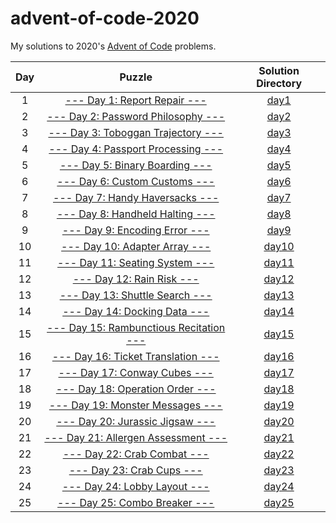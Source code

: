# advent-of-code-2020

My solutions to 2020's [Advent of Code](https://advent-of-code.com) problems.

| Day | Puzzle | Solution Directory |
|:-:|:-:|:-:|
| 1 | [--- Day 1: Report Repair ---](https://adventofcode.com/2020/day/1) | [day1](day1) |
| 2 | [--- Day 2: Password Philosophy ---](https://adventofcode.com/2020/day/2) | [day2](day2) |
| 3 | [--- Day 3: Toboggan Trajectory ---](https://adventofcode.com/2020/day/3) | [day3](day3) |
| 4 | [--- Day 4: Passport Processing ---](https://adventofcode.com/2020/day/4) | [day4](day4) |
| 5 | [--- Day 5: Binary Boarding ---](https://adventofcode.com/2020/day/5) | [day5](day5) |
| 6 | [--- Day 6: Custom Customs ---](https://adventofcode.com/2020/day/6) | [day6](day6) |
| 7 | [--- Day 7: Handy Haversacks ---](https://adventofcode.com/2020/day/7) | [day7](day7) |
| 8 | [--- Day 8: Handheld Halting ---](https://adventofcode.com/2020/day/8) | [day8](day8) |
| 9 | [--- Day 9: Encoding Error ---](https://adventofcode.com/2020/day/9) | [day9](day9) |
| 10 | [--- Day 10: Adapter Array ---](https://adventofcode.com/2020/day/10) | [day10](day10) |
| 11 | [--- Day 11: Seating System ---](https://adventofcode.com/2020/day/11) | [day11](day11) |
| 12 | [--- Day 12: Rain Risk ---](https://adventofcode.com/2020/day/12) | [day12](day12) |
| 13 | [--- Day 13: Shuttle Search ---](https://adventofcode.com/2020/day/13) | [day13](day13) |
| 14 | [--- Day 14: Docking Data ---](https://adventofcode.com/2020/day/14) | [day14](day14) |
| 15 | [--- Day 15: Rambunctious Recitation ---](https://adventofcode.com/2020/day/15) | [day15](day15) |
| 16 | [--- Day 16: Ticket Translation ---](https://adventofcode.com/2020/day/16) | [day16](day16) |
| 17 | [--- Day 17: Conway Cubes ---](https://adventofcode.com/2020/day/17) | [day17](day17) |
| 18 | [--- Day 18: Operation Order ---](https://adventofcode.com/2020/day/18) | [day18](day18) |
| 19 | [--- Day 19: Monster Messages ---](https://adventofcode.com/2020/day/19) | [day19](day19) |
| 20 | [--- Day 20: Jurassic Jigsaw ---](https://adventofcode.com/2020/day/20) | [day20](day20) |
| 21 | [--- Day 21: Allergen Assessment ---](https://adventofcode.com/2020/day/21) | [day21](day21) |
| 22 | [--- Day 22: Crab Combat ---](https://adventofcode.com/2020/day/22) | [day22](day22) |
| 23 | [--- Day 23: Crab Cups ---](https://adventofcode.com/2020/day/23) | [day23](day23) |
| 24 | [--- Day 24: Lobby Layout ---](https://adventofcode.com/2020/day/24) | [day24](day24) |
| 25 | [--- Day 25: Combo Breaker ---](https://adventofcode.com/2020/day/25) | [day25](day25) |
